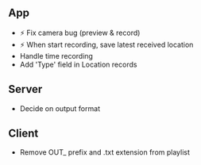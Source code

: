 ## App

*  :zap: Fix camera bug (preview & record)
*  :zap: When start recording, save latest received location
* Handle time recording
* Add 'Type' field in Location records

## Server
* Decide on output format



## Client
* Remove OUT_ prefix and .txt extension from playlist
